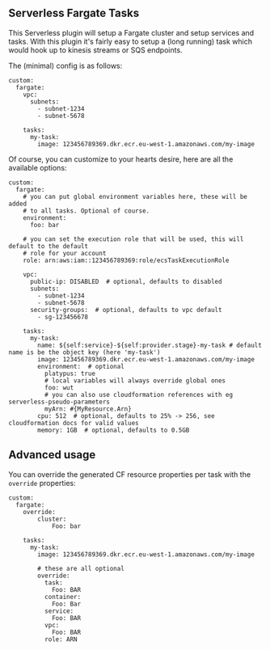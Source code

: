 Serverless Fargate Tasks
------------------------
This Serverless plugin will setup a Fargate cluster and setup services and tasks.
With this plugin it's fairly easy to setup a (long running) task which would hook up to kinesis streams or SQS endpoints.

The (minimal) config is as follows:

```
custom:
  fargate:
    vpc:
      subnets:
        - subnet-1234
        - subnet-5678

    tasks:
      my-task:
        image: 123456789369.dkr.ecr.eu-west-1.amazonaws.com/my-image
```

Of course, you can customize to your hearts desire, here are all the available options:

```
custom:
  fargate:
    # you can put global environment variables here, these will be added
    # to all tasks. Optional of course.
    environment:
      foo: bar

    # you can set the execution role that will be used, this will default to the default
    # role for your account
    role: arn:aws:iam::123456789369:role/ecsTaskExecutionRole

    vpc:
      public-ip: DISABLED  # optional, defaults to disabled
      subnets:
        - subnet-1234
        - subnet-5678
      security-groups:  # optional, defaults to vpc default
        - sg-123456678

    tasks:
      my-task:
        name: ${self:service}-${self:provider.stage}-my-task # default name is be the object key (here 'my-task')
        image: 123456789369.dkr.ecr.eu-west-1.amazonaws.com/my-image
        environment:  # optional
          platypus: true
          # local variables will always override global ones
          foo: wut
          # you can also use cloudformation references with eg serverless-pseudo-parameters
          myArn: #{MyResource.Arn}
        cpu: 512  # optional, defaults to 25% -> 256, see cloudformation docs for valid values
        memory: 1GB  # optional, defaults to 0.5GB
```

Advanced usage
--------------
You can override the generated CF resource properties per task with the `override` properties:

```
custom:
  fargate:
    override:
        cluster:
            Foo: bar

    tasks:
      my-task:
        image: 123456789369.dkr.ecr.eu-west-1.amazonaws.com/my-image

        # these are all optional
        override:
          task:
            Foo: BAR
          container:
            Foo: Bar
          service:
            Foo: BAR
          vpc:
            Foo: BAR
          role: ARN
```
